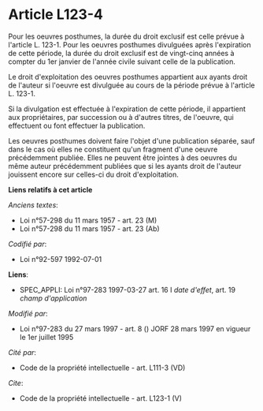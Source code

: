# Article L123-4

Pour les oeuvres posthumes, la durée du droit exclusif est celle prévue à l'article L. 123-1. Pour les oeuvres posthumes
divulguées après l'expiration de cette période, la durée du droit exclusif est de vingt-cinq années à compter du 1er janvier
de l'année civile suivant celle de la publication. 

Le droit d'exploitation des oeuvres posthumes appartient aux ayants droit de l'auteur si l'oeuvre est divulguée au cours de
la période prévue à l'article L. 123-1. 

Si la divulgation est effectuée à l'expiration de cette période, il appartient aux propriétaires, par succession ou à
d'autres titres, de l'oeuvre, qui effectuent ou font effectuer la publication. 

Les oeuvres posthumes doivent faire l'objet d'une publication séparée, sauf dans le cas où elles ne constituent qu'un
fragment d'une oeuvre précédemment publiée. Elles ne peuvent être jointes à des oeuvres du même auteur précédemment publiées
que si les ayants droit de l'auteur jouissent encore sur celles-ci du droit d'exploitation.

**Liens relatifs à cet article**

_Anciens textes_:

  - Loi n°57-298 du 11 mars 1957 - art. 23 (M)
  - Loi n°57-298 du 11 mars 1957 - art. 23 (Ab)

_Codifié par_:

  - Loi n°92-597 1992-07-01

**Liens**:

  - SPEC_APPLI: Loi n°97-283 1997-03-27 art. 16 I *date d'effet*, art. 19 *champ d'application*

_Modifié par_:

  - Loi n°97-283 du 27 mars 1997 - art. 8 () JORF 28 mars 1997 en vigueur le 1er juillet 1995

_Cité par_:

  - Code de la propriété intellectuelle - art. L111-3 (VD)

_Cite_:

  - Code de la propriété intellectuelle - art. L123-1 (V)
